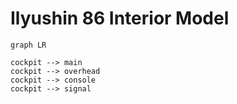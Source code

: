 # Ilyushin 86 Interior Model

```mermaid
graph LR

cockpit --> main
cockpit --> overhead
cockpit --> console
cockpit --> signal
```
